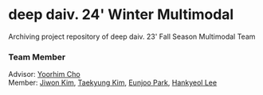 # deep daiv. 24' Winter Multimodal
Archiving project repository of deep daiv. 23' Fall Season Multimodal Team   


### Team Member
Advisor: [Yoorhim Cho](https://github.com/ofzlo)   
Member: [Jiwon Kim](https://github.com/hanajibsa), [Taekyung Kim](https://github.com/taekyungss), [Eunjoo Park](https://github.com/pej0918), [Hankyeol Lee](https://github.com/guts4)
